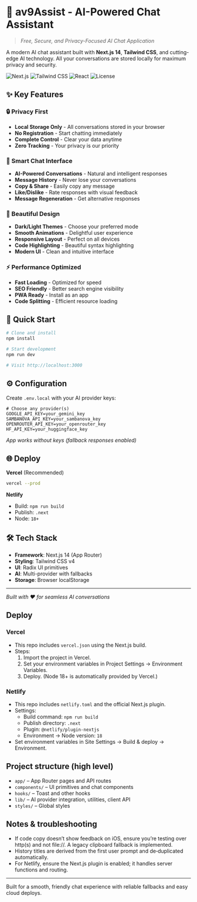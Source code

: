 # 🚀 av9Assist - AI-Powered Chat Assistant

> *Free, Secure, and Privacy-Focused AI Chat Application*

A modern AI chat assistant built with **Next.js 14**, **Tailwind CSS**, and cutting-edge AI technology. All your conversations are stored locally for maximum privacy and security.

![Next.js](https://img.shields.io/badge/Next.js-14-black?logo=next.js)
![Tailwind CSS](https://img.shields.io/badge/Tailwind-v4-38B2AC?logo=tailwind-css)
![React](https://img.shields.io/badge/React-18-61DAFB?logo=react)
![License](https://img.shields.io/badge/License-MIT-green)

## ✨ Key Features

### 🔒 Privacy First
- **Local Storage Only** - All conversations stored in your browser
- **No Registration** - Start chatting immediately
- **Complete Control** - Clear your data anytime
- **Zero Tracking** - Your privacy is our priority

### 💬 Smart Chat Interface
- **AI-Powered Conversations** - Natural and intelligent responses
- **Message History** - Never lose your conversations
- **Copy & Share** - Easily copy any message
- **Like/Dislike** - Rate responses with visual feedback
- **Message Regeneration** - Get alternative responses

### 🎨 Beautiful Design
- **Dark/Light Themes** - Choose your preferred mode
- **Smooth Animations** - Delightful user experience
- **Responsive Layout** - Perfect on all devices
- **Code Highlighting** - Beautiful syntax highlighting
- **Modern UI** - Clean and intuitive interface

### ⚡ Performance Optimized
- **Fast Loading** - Optimized for speed
- **SEO Friendly** - Better search engine visibility
- **PWA Ready** - Install as an app
- **Code Splitting** - Efficient resource loading

## 🚀 Quick Start

```bash
# Clone and install
npm install

# Start development
npm run dev

# Visit http://localhost:3000
```

## ⚙️ Configuration

Create `.env.local` with your AI provider keys:

```env
# Choose any provider(s)
GOOGLE_API_KEY=your_gemini_key
SAMBANOVA_API_KEY=your_sambanova_key
OPENROUTER_API_KEY=your_openrouter_key
HF_API_KEY=your_huggingface_key
```

*App works without keys (fallback responses enabled)*

## 🌐 Deploy

**Vercel** (Recommended)
```bash
vercel --prod
```

**Netlify**
- Build: `npm run build`
- Publish: `.next`  
- Node: `18+`

## 🛠️ Tech Stack

- **Framework**: Next.js 14 (App Router)
- **Styling**: Tailwind CSS v4
- **UI**: Radix UI primitives  
- **AI**: Multi-provider with fallbacks
- **Storage**: Browser localStorage

---

*Built with ❤️ for seamless AI conversations*

## Deploy

### Vercel
- This repo includes `vercel.json` using the Next.js build.
- Steps:
  1. Import the project in Vercel.
  2. Set your environment variables in Project Settings → Environment Variables.
  3. Deploy. (Node 18+ is automatically provided by Vercel.)

### Netlify
- This repo includes `netlify.toml` and the official Next.js plugin.
- Settings:
  - Build command: `npm run build`
  - Publish directory: `.next`
  - Plugin: `@netlify/plugin-nextjs`
  - Environment → Node version: `18`
- Set environment variables in Site Settings → Build & deploy → Environment.

## Project structure (high level)
- `app/` – App Router pages and API routes
- `components/` – UI primitives and chat components
- `hooks/` – Toast and other hooks
- `lib/` – AI provider integration, utilities, client API
- `styles/` – Global styles

## Notes & troubleshooting
- If code copy doesn’t show feedback on iOS, ensure you’re testing over http(s) and not file://. A legacy clipboard fallback is implemented.
- History titles are derived from the first user prompt and de‑duplicated automatically.
- For Netlify, ensure the Next.js plugin is enabled; it handles server functions and routing.

---

Built for a smooth, friendly chat experience with reliable fallbacks and easy cloud deploys.
